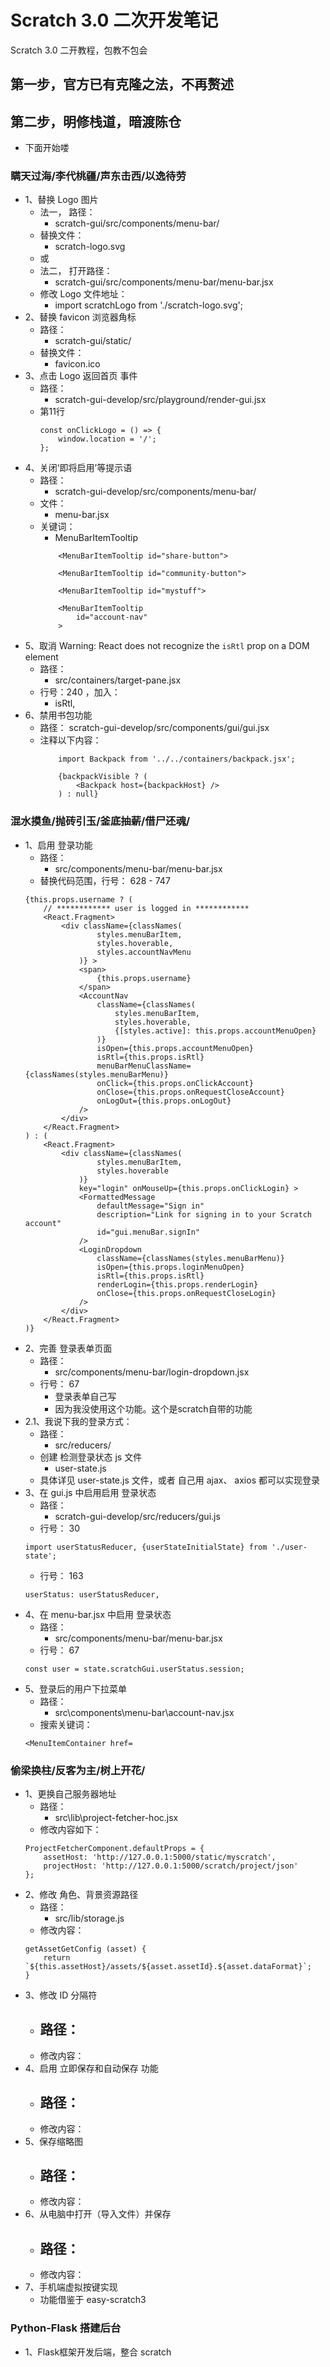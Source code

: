 # Scratch 3.0 二次开发笔记
Scratch 3.0 二开教程，包教不包会
## 第一步，官方已有克隆之法，不再赘述
## 第二步，明修栈道，暗渡陈仓
- 下面开始喽
### 瞒天过海/李代桃疆/声东击西/以逸待劳
- 1、替换 Logo 图片
    - 法一， 路径：
        - scratch-gui/src/components/menu-bar/
    - 替换文件： 
        - scratch-logo.svg
    - 或 
    - 法二， 打开路径：
        - scratch-gui/src/components/menu-bar/menu-bar.jsx
    - 修改 Logo 文件地址： 
        - import scratchLogo from './scratch-logo.svg';
- 2、替换 favicon 浏览器角标
    - 路径：
        - scratch-gui/static/
    - 替换文件： 
        - favicon.ico
- 3、点击 Logo 返回首页 事件
    - 路径：
        - scratch-gui-develop/src/playground/render-gui.jsx
    - 第11行
        ``` 
        const onClickLogo = () => {
            window.location = '/';
        };
        ```
- 4、关闭‘即将启用’等提示语
    - 路径：
        - scratch-gui-develop/src/components/menu-bar/
    - 文件： 
        - menu-bar.jsx
    - 关键词：
        - MenuBarItemTooltip
        ```
            <MenuBarItemTooltip id="share-button">

            <MenuBarItemTooltip id="community-button">

            <MenuBarItemTooltip id="mystuff">

            <MenuBarItemTooltip
                id="account-nav"
            >
        ```
- 5、取消 Warning: React does not recognize the `isRtl` prop on a DOM element
    - 路径：
        - src/containers/target-pane.jsx
    - 行号：240 ，加入：
        - isRtl,
- 6、禁用书包功能
    - 路径：
        scratch-gui-develop/src/components/gui/gui.jsx
    - 注释以下内容：
        ```
            import Backpack from '../../containers/backpack.jsx';

            {backpackVisible ? (
                <Backpack host={backpackHost} />
            ) : null}
        ```
### 混水摸鱼/抛砖引玉/釜底抽薪/借尸还魂/
- 1、启用 登录功能
    - 路径：
        - src/components/menu-bar/menu-bar.jsx
    - 替换代码范围，行号： 628 - 747
    ```
    {this.props.username ? (
        // ************ user is logged in ************
        <React.Fragment>
            <div className={classNames(
                    styles.menuBarItem,
                    styles.hoverable,
                    styles.accountNavMenu
                )} >
                <span>
                    {this.props.username}
                </span>
                <AccountNav
                    className={classNames(
                        styles.menuBarItem,
                        styles.hoverable,
                        {[styles.active]: this.props.accountMenuOpen}
                    )}
                    isOpen={this.props.accountMenuOpen}
                    isRtl={this.props.isRtl}
                    menuBarMenuClassName={classNames(styles.menuBarMenu)}
                    onClick={this.props.onClickAccount}
                    onClose={this.props.onRequestCloseAccount}
                    onLogOut={this.props.onLogOut}
                />
            </div>
        </React.Fragment>
    ) : (
        <React.Fragment>
            <div className={classNames(
                    styles.menuBarItem,
                    styles.hoverable
                )}
                key="login" onMouseUp={this.props.onClickLogin} >
                <FormattedMessage
                    defaultMessage="Sign in"
                    description="Link for signing in to your Scratch account"
                    id="gui.menuBar.signIn"
                />
                <LoginDropdown
                    className={classNames(styles.menuBarMenu)}
                    isOpen={this.props.loginMenuOpen}
                    isRtl={this.props.isRtl}
                    renderLogin={this.props.renderLogin}
                    onClose={this.props.onRequestCloseLogin}
                />
            </div>
        </React.Fragment>
    )}
    ```
- 2、完善 登录表单页面
    - 路径：
        - src/components/menu-bar/login-dropdown.jsx
    - 行号： 67
        - 登录表单自己写
        - 因为我没使用这个功能。这个是scratch自带的功能
- 2.1、我说下我的登录方式：
    - 路径：
        - src/reducers/
    - 创建 检测登录状态 js 文件
        - user-state.js
    - 具体详见 user-state.js 文件，或者 自己用 ajax、 axios 都可以实现登录
- 3、在 gui.js 中启用启用 登录状态
    - 路径：
        - scratch-gui-develop/src/reducers/gui.js
    - 行号： 30
    ```
    import userStatusReducer, {userStateInitialState} from './user-state';
    ```
    - 行号： 163
    ```
    userStatus: userStatusReducer,
    ```
- 4、在 menu-bar.jsx 中启用 登录状态
    - 路径：
        - src/components/menu-bar/menu-bar.jsx
    - 行号： 67
    ```
    const user = state.scratchGui.userStatus.session;
    ```
- 5、登录后的用户下拉菜单
    - 路径：
        - src\components\menu-bar\account-nav.jsx
    - 搜索关键词：
    ```
    <MenuItemContainer href=
    ```
### 偷梁换柱/反客为主/树上开花/
- 1、更换自己服务器地址
    - 路径：
        - src\lib\project-fetcher-hoc.jsx
    - 修改内容如下：
    ```
    ProjectFetcherComponent.defaultProps = {
        assetHost: 'http://127.0.0.1:5000/static/myscratch',
        projectHost: 'http://127.0.0.1:5000/scratch/project/json'
    };
    ```
- 2、修改 角色、背景资源路径
    - 路径：
        - src/lib/storage.js
    - 修改内容：
    ```
    getAssetGetConfig (asset) {
        return `${this.assetHost}/assets/${asset.assetId}.${asset.dataFormat}`;
    }
    ```
 - 3、修改 ID 分隔符
    - 路径：
        - 
    - 修改内容：
- 4、启用 立即保存和自动保存 功能
    - 路径：
        - 
    - 修改内容：
- 5、保存缩略图
    - 路径：
        - 
    - 修改内容：
- 6、从电脑中打开（导入文件）并保存
    - 路径：
        - 
    - 修改内容：
- 7、手机端虚拟按键实现
    - 功能借鉴于 easy-scratch3 
### Python-Flask 搭建后台
- 1、Flask框架开发后端，整合 scratch
